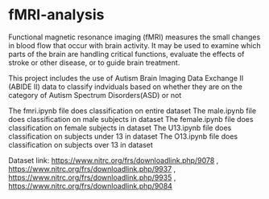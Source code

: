 # fMRI-analysis

Functional magnetic resonance imaging (fMRI) measures the small changes in blood flow that occur with brain activity. It may be used to examine which parts of the brain are handling critical functions, evaluate the effects of stroke or other disease, or to guide brain treatment.

This project includes the use of Autism Brain Imaging Data Exchange II (ABIDE II) data to classify indviduals based on whether they are on the category of Autism Spectrum Disorders(ASD) or not

The fmri.ipynb file does classification on entire dataset The male.ipynb file does classification on male subjects in dataset The female.ipynb file does classification on female subjects in dataset The U13.ipynb file does classification on subjects under 13 in dataset The O13.ipynb file does classification on subjects over 13 in dataset

Dataset link: https://www.nitrc.org/frs/downloadlink.php/9078 , https://www.nitrc.org/frs/downloadlink.php/9937 , https://www.nitrc.org/frs/downloadlink.php/9935 , https://www.nitrc.org/frs/downloadlink.php/9084
